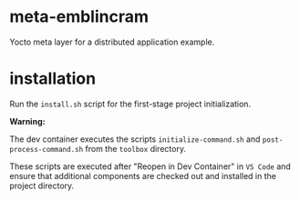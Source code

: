 # meta-emblincram

Yocto meta layer for a distributed application example.

# installation

Run the `install.sh` script for the first-stage project initialization.

**Warning:**

The dev container executes the scripts `initialize-command.sh` and `post-process-command.sh` from the `toolbox` directory.

These scripts are executed after "Reopen in Dev Container" in `VS Code` and ensure that additional components are checked out and installed in the project directory.
